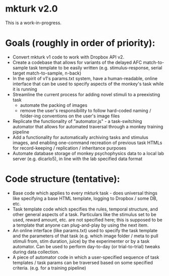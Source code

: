 # mkturk v2.0

This is a work-in-progress. 

# Goals (roughly in order of priority): 
* Convert mkturk v1 code to work with Dropbox API v2. 
* Create a codebase that allows for variants of the delayed AFC match-to-sample task template to be easily written (e.g. stimulus-response, serial target match-to-sample, n-back)
* In the spirit of v1's params.txt system, have a human-readable, online interface that can be used to specify aspects of the monkey's task while it is running
* Streamline the current process for adding novel stimuli to a preexisting task 
	* automate the packing of images 
	* remove the user's responsibility to follow hard-coded naming / folder-ing conventions on the user's image files
* Replicate the functionality of "automator.js" - a task-switching automator that allows for automated traversal through a monkey training pipeline
* Add a functionality for automatically archiving tasks and stimulus images, and enabling one-command recreation of previous task HTMLs for record-keeping / replication / inheritance purposes
* Automate database storage of monkey psychophysics data to a local lab server (e.g. dicarlo5), in line with the lab specified data format

# Code structure (tentative): 
* Base code which applies to every mkturk task - does universal things like specifying a base HTML template, logging to Dropbox / some DB, etc.
* Task template code which specifies the rules, temporal structure, and other general aspects of a task. Particulars like the stimulus set to be used, reward amount, etc. are not specified here; this is supposed to be a template that anyone can plug-and-play by using the next item. 
* An online interface (like params.txt) used to specify the task template and the parameters of that task (e.g. which image folder / meta to pull stimuli from, stim duration, juice) by the experimenter or by a task automator. Can be used to perform day-to-day (or trial-to-trial) tweaks during data collection. 
* A piece of automator code in which a user-specified sequence of task templates / task params can be traversed based on some specified criteria. (e.g. for a training pipeline)

